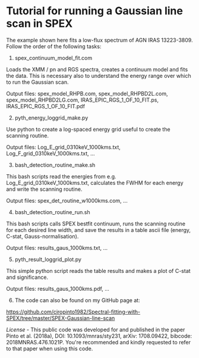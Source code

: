 # Tutorial for running a Gaussian line scan in SPEX

The example shown here fits a low-flux spectrum of AGN IRAS 13223-3809. Follow the order of the following tasks:

1) spex_continuum_model_fit.com

Loads the XMM / pn and RGS spectra, creates a continuum model and fits the data. This is necessary also to understand the energy range over which to run the Gaussian scan.

Output files: spex_model_RHPB.com, spex_model_RHPBD2L.com, spex_model_RHPBD2LG.com, IRAS_EPIC_RGS_1_OF_10_FIT.ps, IRAS_EPIC_RGS_1_OF_10_FIT.pdf

2) pyth_energy_loggrid_make.py

Use python to create a log-spaced energy grid useful to create the scanning routine.

Output files: Log_E_grid_0310keV_1000kms.txt, Log_F_grid_0310keV_1000kms.txt, ...

3) bash_detection_routine_make.sh

This bash scripts read the energies from e.g. Log_E_grid_0310keV_1000kms.txt, calculates the FWHM for each energy and write the scanning routine.

Output files: spex_det_routine_w1000kms.com, ...

4) bash_detection_routine_run.sh

This bash scripts calls SPEX bestfit continuum, runs the scanning routine for each desired line width, and save the results in a table ascii file (energy, C-stat, Gauss-normalisation).

Output files: results_gaus_1000kms.txt, ...

5) pyth_result_loggrid_plot.py

This simple python script reads the table results and makes a plot of C-stat and significance.

Output files: results_gaus_1000kms.pdf, ...

6) The code can also be found on my GitHub page at:

https://github.com/ciropinto1982/Spectral-fitting-with-SPEX/tree/master/SPEX-Gaussian-line-scan

*License -* This public code was developed for and published in the paper Pinto et al. (2018a), DOI: 10.1093/mnras/sty231, arXiv: 1708.09422, bibcode: 2018MNRAS.476.1021P. You're recommended and kindly requested to refer to that paper when using this code.
